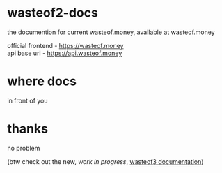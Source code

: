 # wasteof2-docs
the documention for current wasteof.money, available at wasteof.money

official frontend - https://wasteof.money<br/>
api base url - https://api.wasteof.money

# where docs
in front of you

# thanks
no problem

(btw check out the new, *work in progress*, [wasteof3 documentation](https://github.com/wulliy/wasteof3-docs))
